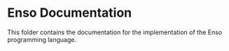 # Enso Documentation
This folder contains the documentation for the implementation of the Enso
programming language.
